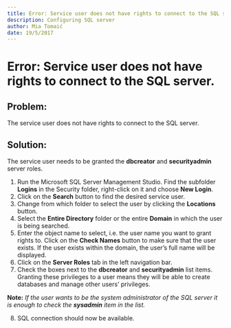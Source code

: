 ```yaml
---
title: Error: Service user does not have rights to connect to the SQL server.
description: Configuring SQL server
author: Mia Tomaić
date: 19/5/2017
---
```


# Error: Service user does not have rights to connect to the SQL server.

## Problem:
The service user does not have rights to connect to the SQL server.

## Solution:
The service user needs to be granted the __dbcreator__ and __securityadmin__ server roles.

1. Run the Microsoft SQL Server Management Studio. Find the subfolder **Logins** in the Security folder, right-click on it and choose **New Login**.
2. Click on the **Search** button to find the desired service user.
3. Change from which folder to select the user by clicking the **Locations** button.
4. Select the **Entire Directory** folder or the entire **Domain** in which the user is being searched.
5. Enter the object name to select, i.e. the user name you want to grant rights to. Click on the **Check Names** button to make sure that the user exists. If the user exists within the domain, the user’s full name will be displayed.
6. Click on the **Server Roles** tab in the left navigation bar.
7. Check the boxes next to the **dbcreator** and **securityadmin** list items. Granting these privileges to a user means they will be able to create databases and manage other users’ privileges.

**Note:** *If the user wants to be the system administrator of the SQL server it is enough to check the **sysadmin** item in the list.*

8. SQL connection should now be available.
